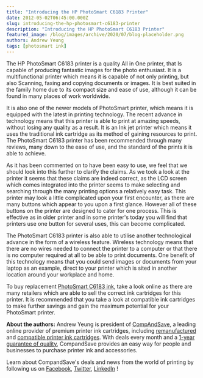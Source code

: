 ```yaml
---
title: "Introducing the HP PhotoSmart C6183 Printer"
date: 2012-05-02T06:45:00.000Z
slug: introducing-the-hp-photosmart-c6183-printer
description: "Introducing the HP PhotoSmart C6183 Printer"
featured_image: /blog/images/archive/2020/07/blog-placeholder.png
authors: Andrew Yeung
tags: [photosmart ink]
---
```


The HP PhotoSmart C6183 printer is a quality All in One printer, that Is capable of producing fantastic images for the photo enthusiast. It is a multifunctional printer which means it is capable of not only printing, but also Scanning, faxing and copying documents or images. It is best suited in the family home due to its compact size and ease of use, although it can be found in many places of work worldwide. 

It is also one of the newer models of PhotoSmart printer, which means it is equipped with the latest in printing technology. The recent advance in technology means that this printer is able to print at amazing speeds, without losing any quality as a result. It is an Ink jet printer which means it uses the traditional ink cartridge as its method of gaining resources to print. The PhotoSmart C6183 printer has been recommended through many reviews, many down to the ease of use, and the standard of the prints it is able to achieve. 

As it has been commented on to have been easy to use, we feel that we should look into this further to clarify the claims. As we took a look at the printer it seems that these claims are indeed correct, as the LCD screen which comes integrated into the printer seems to make selecting and searching through the many printing options a relatively easy task. This printer may look a little complicated upon your first encounter, as there are many buttons which appear to you upon a first glance. However all of these buttons on the printer are designed to cater for one process. This is effective as in older printer and in some printer's today you will find that printers use one button for several uses, this can become complicated.

The PhotoSmart C6183 printer is also able to utilise another technological advance in the form of a wireless feature. Wireless technology means that there are no wires needed to connect the printer to a computer or that there is no computer required at all to be able to print documents. One benefit of this technology means that you could send images or documents from your laptop as an example, direct to your printer which is sited in another location around your workplace and home. 

To buy replacement [PhotoSmart C6183 ink](https://www.compandsave.com/hp/photosmart/c6183-ink-cartridges), take a look online as there are many retailers which are able to sell the correct ink cartridges for this printer. It is recommended that you take a look at compatible ink cartridges to make further savings and gain the maximum potential for your PhotoSmart printer.

  
**About the authors:** Andrew Yeung is president of [CompAndSave](https://www.compandsave.com/), a leading online provider of premium printer ink cartridges, including [remanufactured](https://www.compandsave.com/help) and [compatible printer ink cartridges](https://www.compandsave.com/help). With deals every month and a [1-year guarantee of quality](https://www.compandsave.com/help), CompandSave provides an easy way for people and businesses to purchase printer ink and accessories.

Learn about CompandSave's deals and news from the world of printing by following us on [Facebook](https://www.facebook.com/compandsave.ink), [Twitter](https://twitter.com/compandsave), [LinkedIn](https://www.linkedin.com) !
